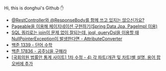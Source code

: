  Hi, this is donghui's Github :hand:
- [@RestController와 @ResponseBody를 함께 쓰고 있지는 않으신가요?](https://dongdong-119.tistory.com/53) <br/>
- [Pageable을 이용해 페이지네이션 구현하기(Spring Data Jpa, PageImpl 이용)](https://dongdong-119.tistory.com/52) <br/>
- [SQL 쿼리로는 join이 문제 없이 잘되는데, jpql, queryDsl을 이용할 때  NullPointerException이 발생한다면 - AttributeConverter](https://dongdong-119.tistory.com/51) <br/>
- [백준 1339 - 단어 수학](https://dongdong-119.tistory.com/49) <br/>
- [백준 17836 - 공주님을 구해라](https://dongdong-119.tistory.com/48) <br/>
- [[국회의원 법률안 통계 사이트] 1차 수정 - 4) 각 파트(개관 및 차트)별 설명, 용어 팝오버에 추가](https://dongdong-119.tistory.com/47) <br/>
